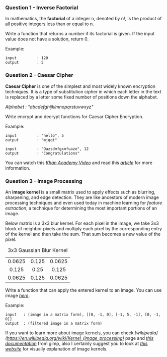 ### Question 1 - Inverse Factorial

In mathematics, the **factorial** of a integer n, denoted by n!, is the product of all positive integers less than or equal to n.

Write a function that returns a number if its factorial is given.
If the input value does not have a solution, return 0.

Example:
```
input         : 120
output        : 5
```

### Question 2 - Caesar Cipher

**Caesar Cipher** is one of the simplest and most widely known encryption techniques. It is a type of substitution cipher in which each letter in the text is replaced by a letter some fixed number of positions down the alphabet.

_Alphabet : "abcdefghijklmnopqrstuvwxyz"_

Write encrypt and decrypt functions for Caesar Cipher Encryption.

Example:
```
input         : "hello", 5
output        : "mjqqt"
```

```
input         : "Oazsdmfgxmfuaze", 12
output        : "Congratulations"
```

You can watch this _[Khan Academy Video](https://www.khanacademy.org/computing/computer-science/cryptography/crypt/v/caesar-cipher)_ and read this _[article](http://www.cs.trincoll.edu/~crypto/historical/caesar.html)_ for more information.

### Question 3 - Image Processing

An **image kernel** is a small matrix used to apply effects such as blurring, sharpening, and edge detection. They are like ancestors of modern image processing techniques and even used today in machine learning for _feature extraction_, a technique for determining the most important portions of an image.

Below matrix is a 3x3 blur kernel. For each pixel in the image, we take 3x3 block of neighbor pixels and multiply each pixel by the corresponding entry of the kernel and then take the sum. That sum becomes a new value of the pixel.

<table align = center>
    <caption>3x3 Gaussian Blur Kernel</caption>
    <tr>
        <td align = center>0.0625</td>
        <td align = center>0.125</td>
        <td align = center>0.0625</td>
    </tr>
    <tr>
        <td align = center>0.125</td>
        <td align = center>0.25</td>
        <td align = center>0.125</td>
    </tr>
    <tr>
        <td align = center>0.0625</td>
        <td align = center>0.125</td>
        <td align = center>0.0625</td>
    </tr>
</table>

Write a function that can apply the entered kernel to an image. You can use image *[here](materials/question3-image-processing)*.

Example:
```
input   : (image in a matrix form), [[0, -1, 0], [-1, 5, -1], [0, -1, 0]]
output  : (filtered image in a matrix form)
```

If you want to learn more about image kernels, you can check *[wikipedia](https://en.wikipedia.org/wiki/Kernel_(image_processing)* page and _[this documentation](https://docs.gimp.org/en/gimp-filter-convolution-matrix.html)_ from gimp, also I certainly suggest you to look at _[this website](http://setosa.io/ev/image-kernels/)_ for visually explanation of image kernels.
